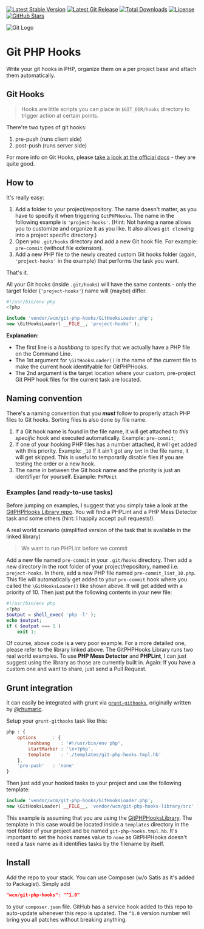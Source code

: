 [![Latest Stable Version](https://img.shields.io/packagist/v/wcm/git-php-hooks.svg?style=flat-square)](https://packagist.org/packages/wcm/git-php-hooks)
[![Latest Git Release](https://img.shields.io/github/tag/wecodemore/GitPHPHooks.svg?style=flat-square)](https://github.com/wecodemore/GitPHPHooks/releases)
[![Total Downloads](https://img.shields.io/packagist/dt/wcm/git-php-hooks.svg?style=flat-square)](https://packagist.org/packages/wcm/git-php-hooks)
[![License](https://img.shields.io/packagist/l/wcm/git-php-hooks.svg?style=flat-square)](https://packagist.org/packages/wcm/git-php-hooks)
[![GitHub Stars](https://img.shields.io/github/stars/wecodemore/GitPHPHooks.svg?style=flat-square)](https://github.com/wecodemore/GitPHPHooks/stargazers)


![Git Logo](http://i.imgur.com/qzvwT4C.png)

# Git PHP Hooks

Write your git hooks in PHP, organize them on a per project base and attach them automatically.

## Git Hooks

> Hooks are little scripts you can place in `$GIT_DIR/hooks` directory to trigger action at certain points.

There're two types of git hooks:

 1. pre-push (runs client side)
 1. post-push (runs server side)

For more info on Git Hooks, please [take a look at the official docs](http://git-scm.com/docs/githooks) - they are quite good.

## How to

It's really easy:

 1. Add a folder to your project/repository. The name doesn't matter, as you have to specify
 it when triggering `GitPHPHooks`. The name in the following example is `'project-hooks'`. (Hint: Not having a name allows you to customize and organize it as you like. It also allows `git clone`ing into a project specific directory.)
 1. Open you `.git/hooks` directory and add a new Git hook file. For example: `pre-commit`
 (without file extension).
 1. Add a new PHP file to the newly created custom Git hooks folder (again, `'project-hooks'` in the example) that performs the task you want.

That's it.

All your Git hooks (inside `.git/hooks`) will have the same contents - only the target folder (`'project-hooks'`) name will (maybe) differ.

```php
#!/usr/bin/env php
<?php

include 'vendor/wcm/git-php-hooks/GitHooksLoader.php';
new \GitHooksLoader( __FILE__, 'project-hooks' );
```

**Explanation:**

 * The first line is a _hashbang_ to specify that we actually have a PHP file on the Command Line.
 * The 1st argument for `\GitHooksLoader()` is the name of the current file to make the
current hook identifyable for GitPHPHooks.
 * The 2nd argument is the target location where your
custom, pre-project Git PHP hook files for the current task are located.

## Naming convention

There's a naming convention that you ***must*** follow to properly attach PHP files to Git hooks.
Sorting files is also done by file name.

 1. If a Git hook name is found in the file name, it will get attached to _this specific_ hook
 and executed automatically. Example: `pre-commit_`
 1. If one of your hooking PHP files has a number attached, it will get added with this priority. Example: `_10`
 If it ain't got any `int` in the file name, it will get skipped. This is useful to temporarily
 disable files if you are testing the order or a new hook.
 1. The name in between the Git hook name and the priority is just an identifiyer for yourself. Example: `PHPUnit`

### Examples (and ready-to-use tasks)

Before jumping on examples, I suggest that you simply take a look at the
[GitPHPHooks Library repo](https://github.com/wecodemore/GitPHPHooksLibrary).
You will find a PHPLint and a PHP Mess Detector task and some others
(hint: I happily accept pull requests!).

A real world scenario (simplified version of the task that is available in the linked library)

> We want to run PHPLint before we commit

Add a new file named `pre-commit` in your `.git/hooks` directory. Then add a new directory in the
root folder of your project/repository, named i.e. `project-hooks`. In there, add a new PHP file
named `pre-commit_lint_10.php`. This file will automatically get added to your `pre-commit` hook
where you called the `\GitHooksLoader()` like shown above. It will get added with a priority
of 10. Then just put the following contents in your new file:

```php
#!/usr/bin/env php
<?php
$output = shell_exec( 'php -l' );
echo $output;
if ( $output === 1 )
	exit 1;
```

Of course, above code is a very poor example. For a more detailed one, please refer to the library
linked above. The GitPHPHooks Library runs two real world examples. To use **PHP Mess Detector** and **PHPLint**, I can just suggest using the library as those are currently built in. Again: If you have a custom one and want to share, just send a Pull Request.

## Grunt integration

It can easily be integrated with grunt via [`grunt-githooks`](https://github.com/wecodemore/grunt-githooks),
originally written by [@rhumaric](https://github.com/rhumaric/).

Setup your `grunt-githooks` task like this:

```javascript
php : {
	options      : {
		hashbang    : '#!/usr/bin/env php',
		startMarker : '\n<?php',
		template    : './templates/git-php-hooks.tmpl.hb'
	},
	'pre-push'   : 'none'
}
```

Then just add your hooked tasks to your project and use the following template:

```php
include 'vendor/wcm/git-php-hooks/GitHooksLoader.php';
new \GitHooksLoader( __FILE__, 'vendor/wcm/git-php-hooks-library/src' );
```

This example is assuming that you are using the
[GitPHPHooksLibrary](https://github.com/wecodemore/GitPHPHooksLibrary).
The template in this case would be located inside a `templates` directory in the root folder
of your project and be named `git-php-hooks.tmpl.hb`. It's important to set the hooks names
value to `none` as GitPHPHooks doesn't need a task name as it identifies tasks by the filename
by itself.

## Install

Add the repo to your stack. You can use Composer (w/o Satis as it's added to Packagist).
Simply add

```json
"wcm/git-php-hooks": "^1.0"
```

to your `composer.json` file. GitHub has a service hook added to this repo to auto-update whenever
this repo is updated. The `^1.0` version number will bring you all patches without breaking anything.
